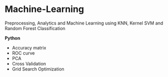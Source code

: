 # Machine-Learning
Preprocessing, Analytics and Machine Learning using KNN, Kernel SVM and Random Forest Classification

**Python**
- Accuracy matrix 
- ROC curve
- PCA
- Cross Validation
- Grid Search Optimization
